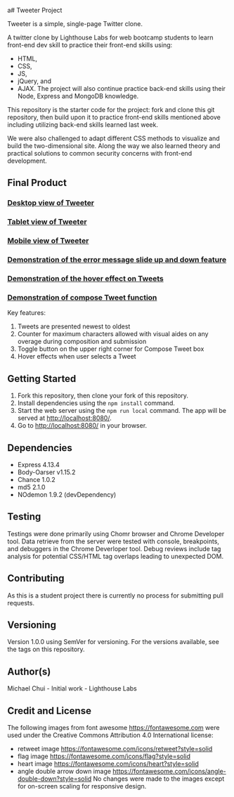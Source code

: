a# Tweeter Project

Tweeter is a simple, single-page Twitter clone.

A twitter clone by Lighthouse Labs for web bootcamp students to learn front-end dev skill to practice their front-end skills using:
- HTML,
- CSS,
- JS,
- jQuery, and 
- AJAX.
The project will also continue practice back-end skills using their Node, Express and MongoDB knowledge.

This repository is the starter code for the project: fork and clone this git repository, then build upon it to practice front-end skills mentioned above including utilizing back-end skills learned last week.

We were also challenged to adapt different CSS methods to visualize and build the two-dimensional site.  Along the way we also learned theory and practical solutions to common security concerns with front-end development.

## Final Product

### [Desktop view of Tweeter](https://github.com/mikel-k-khui/tweeter/blob/master/docs/01%20desktop_view.png)
### [Tablet view of Tweeter](https://github.com/mikel-k-khui/tweeter/blob/master/docs/02%20tablet_view.png)
### [Mobile view of Tweeter](https://github.com/mikel-k-khui/tweeter/blob/master/docs/03%20mobile_view.png)
### [Demonstration of the error message slide up and down feature](https://github.com/mikel-k-khui/tweeter/blob/master/docs/04%20input_error.png)
### [Demonstration of the hover effect on Tweets](https://github.com/mikel-k-khui/tweeter/blob/master/docs/05%20hover_effect_on_tweet.png)
### [Demonstration of compose Tweet function](https://github.com/mikel-k-khui/tweeter/blob/master/docs/06%20compose_tweet.png)

Key features:
1) Tweets are presented newest to oldest
2) Counter for maximum characters allowed with visual aides on any overage during composition and submission
3) Toggle button on the upper right corner for Compose Tweet box
4) Hover effects when user selects a Tweet

## Getting Started
1. Fork this repository, then clone your fork of this repository.
2. Install dependencies using the `npm install` command.
3. Start the web server using the `npm run local` command. The app will be served at <http://localhost:8080/>.
4. Go to <http://localhost:8080/> in your browser.

## Dependencies
* Express 4.13.4
* Body-Oarser v1.15.2
* Chance 1.0.2
* md5 2.1.0
* NOdemon 1.9.2 (devDependency)

## Testing
Testings were done primarily using Chomr browser and Chrome Developer tool.
Data retrieve from the server were tested with console, breakpoints, and debuggers in the Chrome Deverloper tool.
Debug reviews include tag analysis for potential CSS/HTML tag overlaps leading to unexpected DOM.

## Contributing
As this is a student project there is currently no process for submitting pull requests.

## Versioning
Version 1.0.0 using SemVer for versioning. For the versions available, see the tags on this repository.

## Author(s)
Michael Chui - Initial work - Lighthouse Labs

## Credit and License
The following images from font awesome <https://fontawesome.com> were used under the Creative Commons Attribution 4.0 International license:
* retweet image <https://fontawesome.com/icons/retweet?style=solid>
* flag image <https://fontawesome.com/icons/flag?style=solid>
* heart image <https://fontawesome.com/icons/heart?style=solid>
* angle double arrow down image <https://fontawesome.com/icons/angle-double-down?style=solid>
No changes were made to the images except for on-screen scaling for responsive design.
